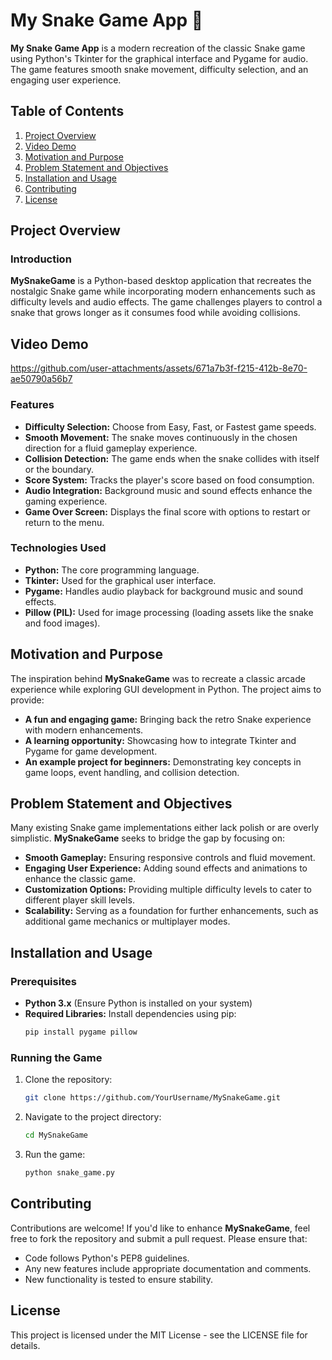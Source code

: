 # My Snake Game App 🐍

**My Snake Game App** is a modern recreation of the classic Snake game using Python's Tkinter for the graphical interface and Pygame for audio. The game features smooth snake movement, difficulty selection, and an engaging user experience.

## Table of Contents

1. [Project Overview](#project-overview)
2. [Video Demo](#video-demo)
3. [Motivation and Purpose](#motivation-and-purpose)
4. [Problem Statement and Objectives](#problem-statement-and-objectives)
5. [Installation and Usage](#installation-and-usage)
6. [Contributing](#contributing)
7. [License](#license)

## Project Overview

### Introduction

**MySnakeGame** is a Python-based desktop application that recreates the nostalgic Snake game while incorporating modern enhancements such as difficulty levels and audio effects. The game challenges players to control a snake that grows longer as it consumes food while avoiding collisions.

## Video Demo

https://github.com/user-attachments/assets/671a7b3f-f215-412b-8e70-ae50790a56b7

### Features

- **Difficulty Selection:** Choose from Easy, Fast, or Fastest game speeds.
- **Smooth Movement:** The snake moves continuously in the chosen direction for a fluid gameplay experience.
- **Collision Detection:** The game ends when the snake collides with itself or the boundary.
- **Score System:** Tracks the player's score based on food consumption.
- **Audio Integration:** Background music and sound effects enhance the gaming experience.
- **Game Over Screen:** Displays the final score with options to restart or return to the menu.

### Technologies Used

- **Python:** The core programming language.
- **Tkinter:** Used for the graphical user interface.
- **Pygame:** Handles audio playback for background music and sound effects.
- **Pillow (PIL):** Used for image processing (loading assets like the snake and food images).

## Motivation and Purpose

The inspiration behind **MySnakeGame** was to recreate a classic arcade experience while exploring GUI development in Python. The project aims to provide:

- **A fun and engaging game:** Bringing back the retro Snake experience with modern enhancements.
- **A learning opportunity:** Showcasing how to integrate Tkinter and Pygame for game development.
- **An example project for beginners:** Demonstrating key concepts in game loops, event handling, and collision detection.

## Problem Statement and Objectives

Many existing Snake game implementations either lack polish or are overly simplistic. **MySnakeGame** seeks to bridge the gap by focusing on:

- **Smooth Gameplay:** Ensuring responsive controls and fluid movement.
- **Engaging User Experience:** Adding sound effects and animations to enhance the classic game.
- **Customization Options:** Providing multiple difficulty levels to cater to different player skill levels.
- **Scalability:** Serving as a foundation for further enhancements, such as additional game mechanics or multiplayer modes.

## Installation and Usage

### Prerequisites

- **Python 3.x** (Ensure Python is installed on your system)
- **Required Libraries:** Install dependencies using pip:
  ```sh
  pip install pygame pillow
  ```

### Running the Game

1. Clone the repository:
   ```sh
   git clone https://github.com/YourUsername/MySnakeGame.git
   ```
2. Navigate to the project directory:
   ```sh
   cd MySnakeGame
   ```
3. Run the game:
   ```sh
   python snake_game.py
   ```

## Contributing

Contributions are welcome! If you'd like to enhance **MySnakeGame**, feel free to fork the repository and submit a pull request. Please ensure that:

- Code follows Python's PEP8 guidelines.
- Any new features include appropriate documentation and comments.
- New functionality is tested to ensure stability.

## License

This project is licensed under the MIT License - see the LICENSE file for details.

